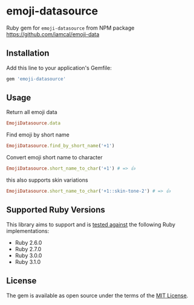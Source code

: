 # emoji-datasource

Ruby gem for `emoji-datasource` from NPM package https://github.com/iamcal/emoji-data

## Installation

Add this line to your application's Gemfile:

```ruby
gem 'emoji-datasource'
```

## Usage

Return all emoji data

```ruby
EmojiDatasource.data
```

Find emoji by short name

```ruby
EmojiDatasource.find_by_short_name('+1')
```

Convert emoji short name to character

```ruby
EmojiDatasource.short_name_to_char('+1') # => 👍
```

this also supports skin variations

```ruby
EmojiDatasource.short_name_to_char('+1::skin-tone-2') # => 👍
```


## Supported Ruby Versions

This library aims to support and is [tested against][github_actions] the following Ruby
implementations:

* Ruby 2.6.0
* Ruby 2.7.0
* Ruby 3.0.0
* Ruby 3.1.0

## License

The gem is available as open source under the terms of the [MIT License][license].

[github_actions]: https://github.com/jpalumickas/emoji-datasource-ruby/actions
[license]: https://raw.githubusercontent.com/jpalumickas/emoji-datasource-ruby/main/LICENSE
